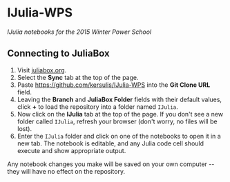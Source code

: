 # IJulia-WPS
_IJulia notebooks for the 2015 Winter Power School_

## Connecting to JuliaBox
1. Visit [juliabox.org][1].
2. Select the **Sync** tab at the top of the page.
3. Paste https://github.com/kersulis/IJulia-WPS into the **Git Clone URL** field.
4. Leaving the **Branch** and **JuliaBox Folder** fields with their default values, click **+** to load the repository into a folder named `IJulia`.
5. Now click on the **IJulia** tab at the top of the page. If you don't see a new folder called `IJulia`, refresh your browser (don't worry, no files will be lost).
6. Enter the `IJulia` folder and click on one of the notebooks to open it in a new tab. The notebook is editable, and any Julia code cell should execute and show appropriate output.

Any notebook changes you make will be saved on your own computer -- they will have no effect on the repository.

[1]: juliabox.org
